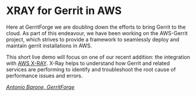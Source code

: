 # XRAY for Gerrit in AWS

Here at GerritForge we are doubling down the efforts to bring Gerrit to the
cloud. As part of this endeavour, we have been working on the AWS-Gerrit
project, which strives to provide a framework to seamlessly deploy and
maintain gerrit installations in AWS.

This short live demo will focus on one of our recent addition: the integration
with [AWS X-RAY](https://aws.amazon.com/xray/). X-Ray helps to understand how
Gerrit and related services are performing to identify and troubleshoot the root
cause of performance issues and errors.

*[Antonio Barone, GerritForge](../speakers.md#syntonyze)*